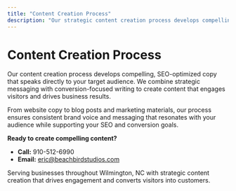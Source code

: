 ```yaml
---
title: "Content Creation Process"
description: "Our strategic content creation process develops compelling website copy and marketing materials that engage audiences and drive conversions."
---
```


# Content Creation Process

Our content creation process develops compelling, SEO-optimized copy that speaks directly to your target audience. We combine strategic messaging with conversion-focused writing to create content that engages visitors and drives business results.

From website copy to blog posts and marketing materials, our process ensures consistent brand voice and messaging that resonates with your audience while supporting your SEO and conversion goals.

**Ready to create compelling content?**
- **Call:** 910-512-6990
- **Email:** eric@beachbirdstudios.com

Serving businesses throughout Wilmington, NC with strategic content creation that drives engagement and converts visitors into customers.